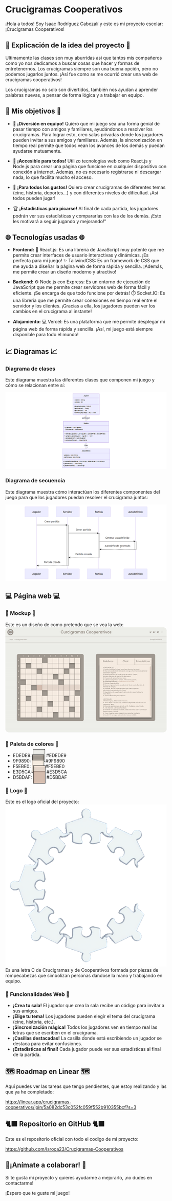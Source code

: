 #  Crucigramas Cooperativos 

¡Hola a todos! Soy Isaac Rodríguez Cabezalí y este es mi proyecto escolar: ¡Crucigramas Cooperativos! 

## 📖 Explicación de la idea del proyecto 📖

Ultimamente las clases son muy aburridas asi que tantos mis compañeros como yo nos dedicamos a buscar cosas que hacer y formas de entretenernos. Los crucigramas siempre son una buena opción, pero no podemos jugarlos juntos. ¡Así fue como se me ocurrió crear una web de crucigramas cooperativos!

Los crucigramas no solo son divertidos, también nos ayudan a aprender palabras nuevas, a pensar de forma lógica y a trabajar en equipo.

## 🎯 Mis objetivos 🎯

* 🤝 **¡Diversión en equipo!**  Quiero que mi juego sea una forma genial de pasar tiempo con amigos y familiares, ayudándonos a resolver los crucigramas. Para lograr esto, creo salas privadas donde los jugadores pueden invitar a sus amigos y familiares. Además, la sincronización en tiempo real permite que todos vean los avances de los demás y puedan ayudarse mutuamente.

* 📱 **¡Accesible para todos!**  Utilizo tecnologías web como React.js y Node.js para crear una página que funcione en cualquier dispositivo con conexión a internet. Además, no es necesario registrarse ni descargar nada, lo que facilita mucho el acceso.

* 🩷 **¡Para todos los gustos!**  Quiero crear crucigramas de diferentes temas (cine, historia, deportes...) y con diferentes niveles de dificultad. ¡Así todos pueden jugar!

* 🏆 **¡Estadísticas para picarse!** Al final de cada partida, los jugadores podrán ver sus estadísticas y compararlas con las de los demás. ¡Esto les motivará a seguir jugando y mejorando!"

## 🌐 Tecnologías usadas 🌐

* **Frontend:**
    🧠 React.js: Es una librería de JavaScript muy potente que me permite crear interfaces de usuario interactivas y dinámicas. ¡Es perfecta para mi juego!
    ✨ TailwindCSS: Es un framework de CSS que me ayuda a diseñar la página web de forma rápida y sencilla. ¡Además, me permite crear un diseño moderno y atractivo!

* **Backend:**
    ⚙️ Node.js con Express: Es un entorno de ejecución de JavaScript que me permite crear servidores web de forma fácil y eficiente. ¡Se encarga de que todo funcione por detrás!
    ⏱️ Socket.IO: Es una librería que me permite crear conexiones en tiempo real entre el servidor y los clientes. ¡Gracias a ella, los jugadores pueden ver los cambios en el crucigrama al instante!

* **Alojamiento:**
    💻 Vercel: Es una plataforma que me permite desplegar mi página web de forma rápida y sencilla. ¡Así, mi juego está siempre disponible para todo el mundo!

## 📈 Diagramas 📈

### Diagrama de clases
Este diagrama muestra las diferentes clases que componen mi juego y cómo se relacionan entre sí:

![alt text](image.png)

### Diagrama de secuencia
Este diagrama muestra cómo interactúan los diferentes componentes del juego para que los jugadores puedan resolver el crucigrama juntos:

![alt text](image-1.png)

## 💻 Página web 💻

### 💭 Mockup 💭
Este es un diseño de como pretendo que se vea la web:
![alt text](image-2.png)

### 🎨 Paleta de colores 🎨

* EDEDE9: <span style="background-color:#EDEDE9; padding: 10px; border: 1px solid black;">&nbsp;&nbsp;&nbsp;&nbsp;</span>  #EDEDE9
* 9F9890: <span style="background-color:#9F9890; padding: 10px; border: 1px solid black;">&nbsp;&nbsp;&nbsp;&nbsp;</span>  #9F9890
* F5EBE0: <span style="background-color:#F5EBE0; padding: 10px; border: 1px solid black;">&nbsp;&nbsp;&nbsp;&nbsp;</span>  #F5EBE0
* E3D5CA: <span style="background-color:#E3D5CA; padding: 10px; border: 1px solid black;">&nbsp;&nbsp;&nbsp;&nbsp;</span>  #E3D5CA
* D5BDAF: <span style="background-color:#D5BDAF; padding: 10px; border: 1px solid black;">&nbsp;&nbsp;&nbsp;&nbsp;</span>  #D5BDAF

### ️👀 Logo ️👀
Este es el logo oficial del proyecto:
![alt text](<Logo.png>)
Es una letra C de Crucigramas y de Cooperativos formada por piezas de rompecabezas que simbolizan personas dandose la mano y trabajando en equipo.

### 🔗 Funcionalidades Web 🔗

* **¡Crea tu sala!**  El jugador que crea la sala recibe un código para invitar a sus amigos.
* **¡Elige tu tema!**  Los jugadores pueden elegir el tema del crucigrama (cine, historia, etc.).
* **¡Sincronización mágica!**  Todos los jugadores ven en tiempo real las letras que se escriben en el crucigrama.
* **¡Casillas destacadas!**  La casilla donde está escribiendo un jugador se destaca para evitar confusiones.
* **¡Estadísticas al final!**  Cada jugador puede ver sus estadísticas al final de la partida.

## ️🗺️ Roadmap en Linear 🗺️
Aquí puedes ver las tareas que tengo pendientes, que estoy realizando y las que ya he completado:

https://linear.app/crucigramas-cooperativos/join/5a082dc53c052fc059f552b910355bcf?s=3

## 🐈‍⬛ Repositorio en GitHub 🐈‍⬛
Este es el repositorio oficial con todo el codigo de mi proyecto:

https://github.com/Isroca23/Crucigramas-Cooperativos

## 👥¡Anímate a colaborar! 👥

Si te gusta mi proyecto y quieres ayudarme a mejorarlo, ¡no dudes en contactarme!

¡Espero que te guste mi juego!